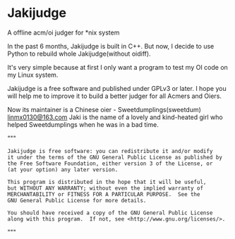 Jakijudge
=========

A offline acm/oi judger for \*nix system

In the past 6 months, Jakijudge is built in C++. But now, I decide to use Python to rebuild whole Jakijudge(without oidiff).

It's very simple because at first I only want a program to test my OI code on my Linux system. 

Jakijudge is a free software and published under GPLv3 or later. I hope you will help me to improve it to build a better judger for all Acmers and Oiers.

Now its maintainer is a Chinese oier - Sweetdumplings(sweetdum) <linmx0130@163.com>
Jaki is the name of a lovely and kind-heated girl who helped Sweetdumplings when he was in a bad time.

"""

    Jakijudge is free software: you can redistribute it and/or modify
    it under the terms of the GNU General Public License as published by
    the Free Software Foundation, either version 3 of the License, or
    (at your option) any later version.

    This program is distributed in the hope that it will be useful,
    but WITHOUT ANY WARRANTY; without even the implied warranty of
    MERCHANTABILITY or FITNESS FOR A PARTICULAR PURPOSE.  See the
    GNU General Public License for more details.

    You should have received a copy of the GNU General Public License
    along with this program.  If not, see <http://www.gnu.org/licenses/>.
"""
